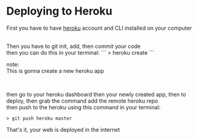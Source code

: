 # Deploying to Heroku

First you have to have [heroku] account and CLI installed on your computer

[heroku]: https://www.heroku.com/

<br>
Then you have to git init, add, then commit your code

<br>
then you can do this in your terminal:
```
> heroku create
```

note:
<br>
This is gonna create a new heroku app

<br>

then go to your heroku dashboard then your newly created app, then to deploy, then
grab the command add the remote heroku
repo
<br>
then push to the heroku using this command in your terminal:

```
> git push heroku master
```

That's it, your web is deployed in the internet
